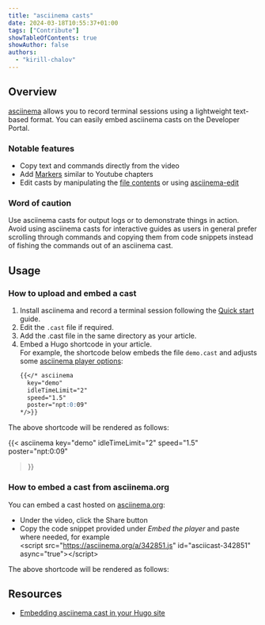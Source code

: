 ```yaml
---
title: "asciinema casts"
date: 2024-03-18T10:55:37+01:00
tags: ["Contribute"]
showTableOfContents: true
showAuthor: false
authors:
  - "kirill-chalov"
---
```


## Overview

[asciinema](https://asciinema.org/) allows you to record terminal sessions using a lightweight text-based format. You can easily embed asciinema casts on the Developer Portal.

### Notable features

- Copy text and commands directly from the video
- Add [Markers](https://docs.asciinema.org/manual/cli/markers/) similar to Youtube chapters
- Edit casts by manipulating the [file contents](https://docs.asciinema.org/manual/asciicast/v2/#m-marker) or using [asciinema-edit](https://github.com/cirocosta/asciinema-edit)

### Word of caution

Use asciinema casts for output logs or to demonstrate things in action. Avoid using asciinema casts for interactive guides as users in general prefer scrolling through commands and copying them from code snippets instead of fishing the commands out of an asciinema cast.


## Usage

### How to upload and embed a cast

1. Install asciinema and record a terminal session following the [Quick start](https://docs.asciinema.org/manual/cli/quick-start/) guide.
2. Edit the `.cast` file if required.
3. Add the .cast file in the same directory as your article.
4. Embed a Hugo shortcode in your article.<br>
    For example, the shortcode below embeds the file `demo.cast` and adjusts some [asciinema player options](https://docs.asciinema.org/manual/player/options/):
    ```md
    {{</* asciinema
      key="demo"
      idleTimeLimit="2"
      speed="1.5"
      poster="npt:0:09"
    */>}}
    ```

The above shortcode will be rendered as follows:

{{< asciinema
  key="demo"
  idleTimeLimit="2"
  speed="1.5"
  poster="npt:0:09"
>}}

### How to embed a cast from asciinema.org

You can embed a cast hosted on [asciinema.org](https://asciinema.org):

- Under the video, click the Share button
- Copy the code snippet provided under _Embed the player_ and paste where needed, for example<br>
    \<script src="https://asciinema.org/a/342851.js" id="asciicast-342851" async="true"></script\>

The above shortcode will be rendered as follows:

<script src="https://asciinema.org/a/342851.js" id="asciicast-342851" async="true"></script>


## Resources

- [Embedding asciinema cast in your Hugo site](https://jenciso.github.io/blog/embedding-asciinema-cast-in-your-hugo-site/)

